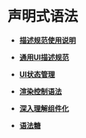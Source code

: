 # 声明式语法



- **[描述规范使用说明](ts-syntax-intro.md)**

- **[通用UI描述规范](ts-general-ui-description-specifications.md)**

- **[UI状态管理](ts-ui-state-management.md)**

- **[渲染控制语法](ts-rending-control-syntax.md)**

- **[深入理解组件化](ts-a-deep-dive-into-component.md)**

- **[语法糖](ts-syntactic-sugar.md)**